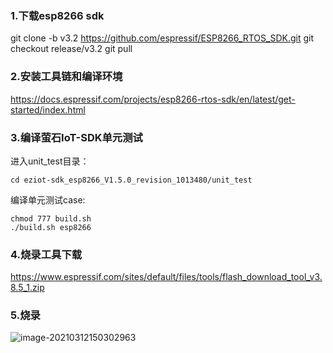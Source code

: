 ### 1.下载esp8266 sdk

git clone -b v3.2 https://github.com/espressif/ESP8266_RTOS_SDK.git
git checkout release/v3.2
git pull

### 2.安装工具链和编译环境

https://docs.espressif.com/projects/esp8266-rtos-sdk/en/latest/get-started/index.html

### 3.编译萤石IoT-SDK单元测试

进入unit_test目录：

```
cd eziot-sdk_esp8266_V1.5.0_revision_1013480/unit_test
```

编译单元测试case:

```
chmod 777 build.sh
./build.sh esp8266
```

### 4.烧录工具下载

https://www.espressif.com/sites/default/files/tools/flash_download_tool_v3.8.5_1.zip



### 5.烧录

![image-20210312150302963](C:\Users\xurongjun\AppData\Roaming\Typora\typora-user-images\image-20210312150302963.png)